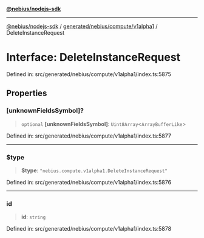 [**@nebius/nodejs-sdk**](../../../../../README.md)

***

[@nebius/nodejs-sdk](../../../../../README.md) / [generated/nebius/compute/v1alpha1](../README.md) / DeleteInstanceRequest

# Interface: DeleteInstanceRequest

Defined in: src/generated/nebius/compute/v1alpha1/index.ts:5875

## Properties

### \[unknownFieldsSymbol\]?

> `optional` **\[unknownFieldsSymbol\]**: `Uint8Array`\<`ArrayBufferLike`\>

Defined in: src/generated/nebius/compute/v1alpha1/index.ts:5877

***

### $type

> **$type**: `"nebius.compute.v1alpha1.DeleteInstanceRequest"`

Defined in: src/generated/nebius/compute/v1alpha1/index.ts:5876

***

### id

> **id**: `string`

Defined in: src/generated/nebius/compute/v1alpha1/index.ts:5878
